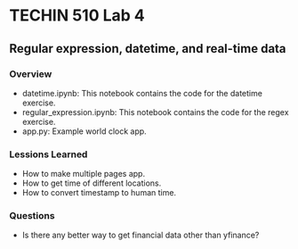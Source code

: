 # TECHIN 510 Lab 4 

## Regular expression, datetime, and real-time data

### Overview

- datetime.ipynb: This notebook contains the code for the datetime exercise.
- regular_expression.ipynb: This notebook contains the code for the regex exercise.
- app.py: Example world clock app.

### Lessions Learned
- How to make multiple pages app.
- How to get time of different locations.
- How to convert timestamp to human time.

### Questions
- Is there any better way to get financial data other than yfinance?